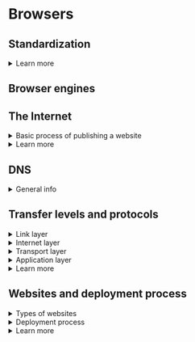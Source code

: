 # Browsers

## Standardization
<details>
<summary>Learn more</summary>

- [TC39](https://tc39.es/)
- [TC39 - proposals](https://github.com/tc39/proposals)
- [WHATWG](https://whatwg.org/)
- [WHATWG - Standards](https://spec.whatwg.org/)
- [W3C](https://www.w3.org/TR/html52/)
- [W3C - CSS](https://www.w3.org/Style/CSS/)

</details>

## Browser engines
## The Internet
<details>
<summary>Basic process of publishing a website</summary>

1. Publish the website
  - Domain
    - check if it's free
    - domain registering service
    - sometimes need a passport to purchase
    - if there was ip in the dns settings, links to domain
  - Hosting
    - paid or free
    - gives an access to the server where the web server runs
    - gives a temporary address (site-name.hosting.com)
    - link the domain to the web server
    - deploy the website to hosting
2. Enter website name to the browser
3. Transfer the name to IP via [DNS](#dns)
4. Browser sends the HTTP request to the server (browserscope.org check the available amount of requests for different browsers)
  - [Transfer levels and protocols](#transfer-levels-and-protocols)
  - Doesn't know about server language
  - 1 file = 1 request (less weight and files = better)
  - contains of headers only
5. Gets to the physical server via cables
6. Looking for a program via port number (different for client and server): 80 or 443 (web server nginx, apache), on complete port closes
7. Web server could have several virtual hosts, get our by site name (domain)
8. Sending a response (headers and body: html, css, js, media, files)
9. Browser parses the code (according to the specification native to browser)

</details>

<details>
<summary>Learn more</summary>

- [ ] [How Websites Work](https://academind.com/learn/web-dev/how-the-web-works/)
- [How Browsers Work: Behind the scenes of modern web browsers](https://www.html5rocks.com/en/tutorials/internals/howbrowserswork/)

</details>

## DNS
<details>
<summary>General info</summary>

- slow (up to 48 hours to update)
- large
- secure (complex implementation)
- distributed (uses cash)

</details>

## Transfer levels and protocols
<details>
<summary>Link layer</summary>

- cables

</details>

<details>
<summary>Internet layer</summary>

- IP (Internet Protocol) earlier IPv4, new IPv6
- describes the network structure and packets delivery system
- secure delivery is not guaranteed

</details>

<details>
<summary>Transport layer</summary>

- UTP - doesn't wait for the package to be delivered (sound, games, streams, video)
- TCP - waits for the packages (files, used by browsers)
  - lost or discarded packets are resent
  - includes traffic congestion control

</details>

<details>
<summary>Application layer</summary>

- HTTP(S) - HyperText Transfer Protocol (Secure)
- FTP - File Transfer Protocol
- SMTP - Simple Mail Transfer Protocol
- SSH - Secure Shell - for accessing remote servers (linux)

</details>

<details>
<summary>Learn more</summary>

- [Internet protocol suite](https://en.wikipedia.org/wiki/Internet_protocol_suite)

</details>

## Websites and deployment process
<details>
<summary>Types of websites</summary>

- Static (just HTML, CSS, JS)
- SPA (HTML, CSS, JS with only one HTML page being served, client-side JS is used to re-render the page dynamically)
- Dynamic (SSR) Web Apps (HTML pages are created dynamically on the server via template engines like EJS)

</details>

<details>
<summary>Deployment process</summary>

1. write the code
2. test the code
3. optimise the code
4. build for production
5. deploy depending on the type of website
  - static host - doesn't execute the server-side code: AWS S3, Firebase Hosting, etc
  - dynamic host - can execute the server-side code: AWS Elastic, Heroku, etc

</details>

<details>
<summary>Learn more</summary>

- [ ] [Dynamic vs Static vs SPA](https://academind.com/learn/web-dev/dynamic-vs-static-vs-spa/)
- [ ] [Firebase hosting docs](https://firebase.google.com/docs/hosting)
- [ ] [Heroku docs](https://devcenter.heroku.com/categories/reference)

</details>